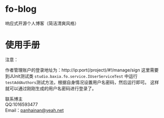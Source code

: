 # fo-blog
响应式开源个人博客（简洁清爽风格）
# 使用手册

注意：

作者管理账户的登录地址为：http://ip:port(/project)/#!/manage/sign
这里需要到JUnit测试类
```studio.baxia.fo.service.IUserServiceTest```
中运行`testAddAuthors`测试方法，根据自身情况设置用户名密码，然后运行即可。
这样就可以通过刚刚生成的用户名密码进行登录了。




联系博主    
QQ:1016593477    
Email：panhainan@yeah.net  



